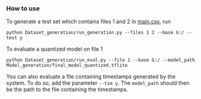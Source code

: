 ### How to use

To generate a test set which contains files 1 and 2 in [main.csv](../Annotation_generation/main.csv), run
```
python Dataset_generation/run_generation.py --files 1 2 --base G:/ --test y
```


To evaluate a quantized model on file 1
```
python Dataset_generation/run_eval.py --file 1 --base G:/ --model_path Model_generation/final_model_quantized.tflite
```

You can also evaluate a file containing timestamps generated by the system.  To do so, add the parameter ```--tim y```. The ```model_path``` should then be the path to the file containing the timestamps.
